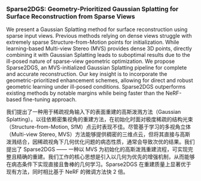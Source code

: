 ### Sparse2DGS: Geometry-Prioritized Gaussian Splatting for Surface Reconstruction from Sparse Views

We present a Gaussian Splatting method for surface reconstruction using sparse input views. Previous methods relying on dense views struggle with extremely sparse Structure-from-Motion points for initialization. While learning-based Multi-view Stereo (MVS) provides dense 3D points, directly combining it with Gaussian Splatting leads to suboptimal results due to the ill-posed nature of sparse-view geometric optimization. We propose Sparse2DGS, an MVS-initialized Gaussian Splatting pipeline for complete and accurate reconstruction. Our key insight is to incorporate the geometric-prioritized enhancement schemes, allowing for direct and robust geometric learning under ill-posed conditions. Sparse2DGS outperforms existing methods by notable margins while being  faster than the NeRF-based fine-tuning approach.

我们提出了一种用于稀疏视角输入下的表面重建的高斯泼溅方法（Gaussian Splatting）。以往依赖密集视角的重建方法，在初始化时面对极度稀疏的结构光束（Structure-from-Motion, SfM）点云时表现不佳。尽管基于学习的多视角立体（Multi-view Stereo, MVS）方法能够提供稠密的三维点云，但将其直接与高斯泼溅结合，因稀疏视角下几何优化问题的病态性质，通常会导致次优的结果。我们提出了 Sparse2DGS —— 一种以 MVS 为初始化的高斯泼溅重建流程，可实现完整且精确的重建。我们工作的核心思想是引入以几何为优先的增强机制，从而能够在病态条件下实现直接且鲁棒的几何学习。Sparse2DGS 在重建质量上显著优于现有方法，同时相比基于 NeRF 的微调方法快 2 倍。
